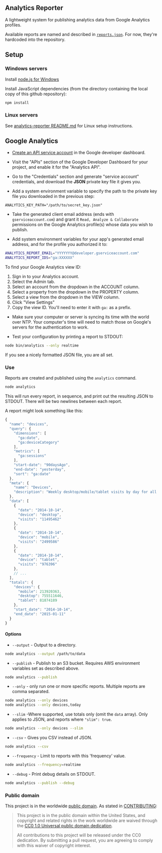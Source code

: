 ## Analytics Reporter

A lightweight system for publishing analytics data from Google Analytics profiles.

Available reports are named and described in [`reports.json`](reports/reports.json). For now, they're hardcoded into the repository.

## Setup

### Windows servers

Install [node.js for Windows](https://nodejs.org/en/)

Install JavaScript dependencies (from the directory containing the local copy of this github repository):

```bash
npm install
```

### Linux servers

See [analytics-reporter README.md](https://github.com/18F/analytics-reporter/blob/master/README.md) for Linux setup instructions.

## Google Analytics

* [Create an API service account](https://developers.google.com/accounts/docs/OAuth2ServiceAccount) in the Google developer dashboard.

* Visit the "APIs" section of the Google Developer Dashboard for your project, and enable it for the "Analytics API".

* Go to the "Credentials" section and generate "service account" credentials, and download the **JSON** private key file it gives you.

* Add a system environment variable to specify the path to the private key file you downloaded in the previous step:

```
ANALYTICS_KEY_PATH="/path/to/secret_key.json"
```

* Take the generated client email address (ends with `gserviceaccount.com`) and grant it `Read, Analyze & Collaborate` permissions on the Google Analytics profile(s) whose data you wish to publish.

* Add system environment variables for your app's generated email address, and for the profile you authorized it to:

```bash
ANALYTICS_REPORT_EMAIL="YYYYYYY@developer.gserviceaccount.com"
ANALYTICS_REPORT_IDS="ga:XXXXXX"
```

To find your Google Analytics view ID:

  1. Sign in to your Analytics account.
  1. Select the Admin tab.
  1. Select an account from the dropdown in the ACCOUNT column.
  1. Select a property from the dropdown in the PROPERTY column.
  1. Select a view from the dropdown in the VIEW column.
  1. Click "View Settings"
  1. Copy the view ID.  You'll need to enter it with `ga:` as a prefix.

* Make sure your computer or server is syncing its time with the world over NTP. Your computer's time will need to match those on Google's servers for the authentication to work.

* Test your configuration by printing a report to STDOUT:

```bash
node bin/analytics --only realtime
```

If you see a nicely formatted JSON file, you are all set.

### Use

Reports are created and published using the `analytics` command.

```bash
node analytics
```

This will run every report, in sequence, and print out the resulting JSON to STDOUT. There will be two newlines between each report.

A report might look something like this:

```javascript
{
  "name": "devices",
  "query": {
    "dimensions": [
      "ga:date",
      "ga:deviceCategory"
    ],
    "metrics": [
      "ga:sessions"
    ],
    "start-date": "90daysAgo",
    "end-date": "yesterday",
    "sort": "ga:date"
  },
  "meta": {
    "name": "Devices",
    "description": "Weekly desktop/mobile/tablet visits by day for all sites."
  },
  "data": [
    {
      "date": "2014-10-14",
      "device": "desktop",
      "visits": "11495462"
    },
    {
      "date": "2014-10-14",
      "device": "mobile",
      "visits": "2499586"
    },
    {
      "date": "2014-10-14",
      "device": "tablet",
      "visits": "976396"
    },
    // ...
  ],
  "totals": {
    "devices": {
      "mobile": 213920363,
      "desktop": 755511646,
      "tablet": 81874189
    },
    "start_date": "2014-10-14",
    "end_date": "2015-01-11"
  }
}
```

#### Options

* `--output` - Output to a directory.

```bash
node analytics --output /path/to/data
```

* `--publish` - Publish to an S3 bucket. Requires AWS environment variables set as described above.

```bash
node analytics --publish
```

* `--only` - only run one or more specific reports. Multiple reports are comma separated.

```bash
node analytics --only devices
node analytics --only devices,today
```

* `--slim` -Where supported, use totals only (omit the `data` array). Only applies to JSON, and reports where `"slim": true`.

```bash
node analytics --only devices --slim
```

* `--csv` - Gives you CSV instead of JSON.

```bash
node analytics --csv
```

* `--frequency` - Limit to reports with this 'frequency' value.

```bash
node analytics --frequency=realtime
```

* `--debug` - Print debug details on STDOUT.

```bash
node analytics --publish --debug
```

### Public domain

This project is in the worldwide [public domain](LICENSE.md). As stated in [CONTRIBUTING](CONTRIBUTING.md):

> This project is in the public domain within the United States, and copyright and related rights in the work worldwide are waived through the [CC0 1.0 Universal public domain dedication](https://creativecommons.org/publicdomain/zero/1.0/).
>
> All contributions to this project will be released under the CC0 dedication. By submitting a pull request, you are agreeing to comply with this waiver of copyright interest.
